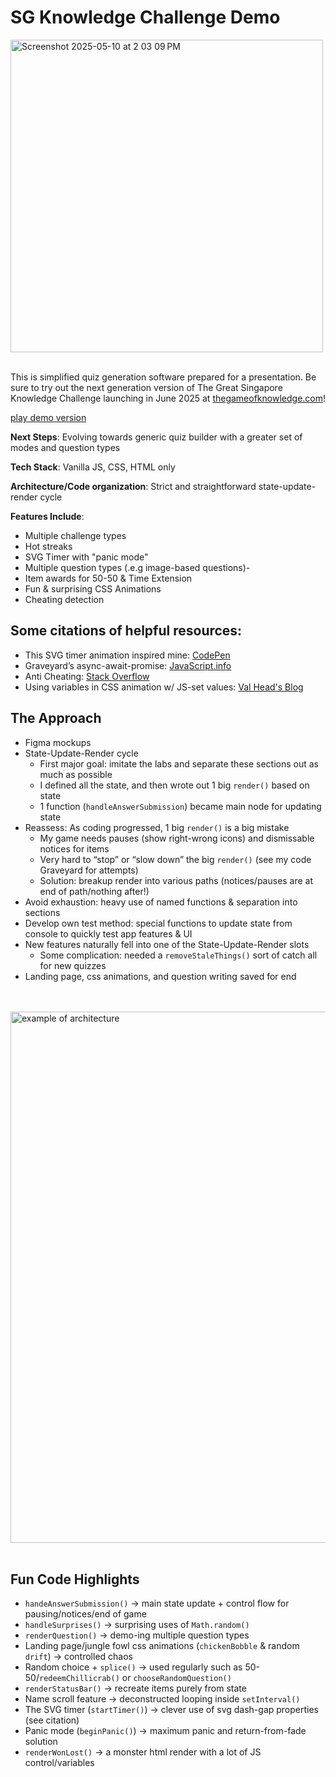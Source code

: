 # SG Knowledge Challenge Demo

<img width="500" alt="Screenshot 2025-05-10 at 2 03 09 PM" src="https://github.com/user-attachments/assets/b63ed9a9-97da-476b-909e-93006496228f" />

<br>
<br>

This is simplified quiz generation software prepared for a presentation. Be sure to try out the next generation version of The Great Singapore Knowledge Challenge launching in June 2025 at [thegameofknowledge.com](https://thegameofknowledge.com)!

[play demo version](https://sara-lai.github.io/sg-knowledge-challenge/)

**Next Steps**:
Evolving towards generic quiz builder with a greater set of modes and question types

**Tech Stack**:
Vanilla JS, CSS, HTML only

**Architecture/Code organization**:
Strict and straightforward state-update-render cycle

**Features Include**:
  - Multiple challenge types
  - Hot streaks
  - SVG Timer with "panic mode"
  - Multiple question types (.e.g image-based questions)- 
  - Item awards for 50-50 & Time Extension
  - Fun & surprising CSS Animations
  - Cheating detection

## Some citations of helpful resources:

- This SVG timer animation inspired mine: [CodePen](https://codepen.io/simoae7/pen/GRBPJXN)
- Graveyard’s async-await-promise: [JavaScript.info](https://javascript.info/async-await)
- Anti Cheating: [Stack Overflow](https://stackoverflow.com/questions/10338704/javascript-to-detect-if-the-user-changes-tab)
- Using variables in CSS animation w/ JS-set values: [Val Head's Blog](https://valhead.com/2017/07/21/animating-with-css-variables/)

## The Approach

- Figma mockups
- State-Update-Render cycle
  - First major goal: imitate the labs and separate these sections out as much as possible
  - I defined all the state, and then wrote out 1 big `render()` based on state
  - 1 function (`handleAnswerSubmission`) became main node for updating state
- Reassess: As coding progressed, 1 big `render()` is a big mistake
  - My game needs pauses (show right-wrong icons) and dismissable notices for items
  - Very hard to “stop” or “slow down” the big `render()` (see my code Graveyard for attempts)
  - Solution: breakup render into various paths (notices/pauses are at end of path/nothing after!)
- Avoid exhaustion: heavy use of named functions & separation into sections
- Develop own test method: special functions to update state from console to quickly test app features & UI
- New features naturally fell into one of the State-Update-Render slots
  - Some complication: needed a `removeStaleThings()` sort of catch all for new quizzes
- Landing page, css animations, and question writing saved for end

<br>
<br>

<img width="850" alt="example of architecture" src="https://github.com/user-attachments/assets/b8a440a4-eff3-4683-ae58-71e004f15ce4" />

<br>
<br>
 
## Fun Code Highlights

- `handeAnswerSubmission()` -> main state update + control flow for pausing/notices/end of game
- `handleSurprises()` -> surprising uses of `Math.random()`
- `renderQuestion()` -> demo-ing multiple question types
- Landing page/jungle fowl css animations (`chickenBobble` & random `drift`) -> controlled chaos
- Random choice + `splice()` -> used regularly such as 50-50/`redeemChillicrab()` or `chooseRandomQuestion()`
- `renderStatusBar()` -> recreate items purely from state
- Name scroll feature -> deconstructed looping inside `setInterval()`
- The SVG timer (`startTimer()`) -> clever use of svg dash-gap properties (see citation)
- Panic mode (`beginPanic()`) -> maximum panic and return-from-fade solution
- `renderWonLost()` -> a monster html render with a lot of JS control/variables



